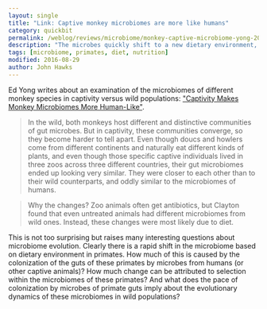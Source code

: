 ```yaml
---
layout: single
title: "Link: Captive monkey microbiomes are more like humans"
category: quickbit
permalink: /weblog/reviews/microbiome/monkey-captive-microbiome-yong-2016.html
description: "The microbes quickly shift to a new dietary environment, but what fraction is borrowed from other species?"
tags: [microbiome, primates, diet, nutrition]
modified: 2016-08-29
author: John Hawks
---
```




Ed Yong writes about an examination of the microbiomes of different monkey species in captivity versus wild populations: <a href="http://www.theatlantic.com/science/archive/2016/08/captivity-makes-monkey-microbiomes-more-human-like/497897/">"Captivity Makes Monkey Microbiomes More Human-Like"</a>. 

<blockquote>In the wild, both monkeys host different and distinctive communities of gut microbes. But in captivity, these communities converge, so they become harder to tell apart. Even though doucs and howlers come from different continents and naturally eat different kinds of plants, and even though those specific captive individuals lived in three zoos across three different countries, their gut microbiomes ended up looking very similar. They were closer to each other than to their wild counterparts, and oddly similar to the microbiomes of humans.</blockquote>

<blockquote>Why the changes? Zoo animals often get antibiotics, but Clayton found that even untreated animals had different microbiomes from wild ones. Instead, these changes were most likely due to diet.</blockquote>

This is not too surprising but raises many interesting questions about microbiome evolution. Clearly there is a rapid shift in the microbiome based on dietary environment in primates. How much of this is caused by the colonization of the guts of these primates by microbes from humans (or other captive animals)? How much change can be attributed to selection within the microbiomes of these primates? And what does the pace of colonization by microbes of primate guts imply about the evolutionary dynamics of these microbiomes in wild populations? 
